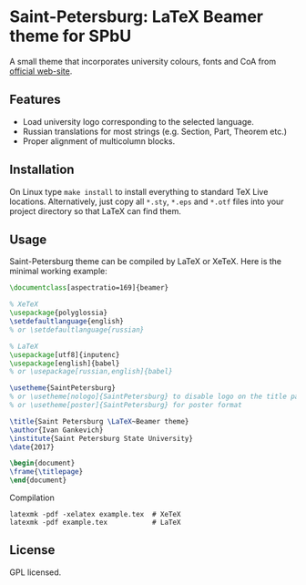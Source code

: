 # Saint-Petersburg: LaTeX Beamer theme for SPbU

A small theme that incorporates university colours, fonts and CoA from
[official web-site](http://pr.spbu.ru/).

## Features

- Load university logo corresponding to the selected language.
- Russian translations for most strings (e.g. Section, Part, Theorem etc.)
- Proper alignment of multicolumn blocks.

## Installation

On Linux type ``make install`` to install everything to standard TeX Live
locations. Alternatively, just copy all `*.sty`, `*.eps` and `*.otf` files into
your project directory so that LaTeX can find them.

## Usage

Saint-Petersburg theme can be compiled by LaTeX or XeTeX. Here is the minimal
working example:
```latex
\documentclass[aspectratio=169]{beamer}

% XeTeX
\usepackage{polyglossia}
\setdefaultlanguage{english}
% or \setdefaultlanguage{russian}

% LaTeX
\usepackage[utf8]{inputenc}
\usepackage[english]{babel}
% or \usepackage[russian,english]{babel}

\usetheme{SaintPetersburg}
% or \usetheme[nologo]{SaintPetersburg} to disable logo on the title page
% or \usetheme[poster]{SaintPetersburg} for poster format

\title{Saint Petersburg \LaTeX~Beamer theme}
\author{Ivan Gankevich}
\institute{Saint Petersburg State University}
\date{2017}

\begin{document}
\frame{\titlepage}
\end{document}
```

Compilation
```shell
latexmk -pdf -xelatex example.tex  # XeTeX
latexmk -pdf example.tex           # LaTeX
```

## License

GPL licensed.
